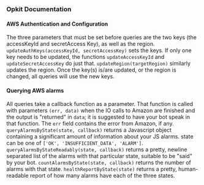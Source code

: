 ### Opkit Documentation


#### AWS Authentication and Configuration
The three parameters that must be set before queries are the two keys (the accessKeyId and secretAccess Key), as well as the region.
`updateAuthKeys(accessKeyId, secretAccessKey)` sets the keys. If only one key needs to be updated, the functions `updateAccessKeyId` and `updateSecretAccessKey` do just that.
`updateRegion(targetRegion)` similarly updates the region.
Once the key(s) is/are updated, or the region is changed, all queries will use the new keys.

#### Querying AWS alarms
All queries take a callback function as a parameter. That function is called with parameters `(err, data)` when the IO calls to Amazon are finished and the output is "returned" in `data`; it is suggested to have your bot speak in that function. The `err` field contains the error from Amazon, if any. 
`queryAlarmsByState(state, callback)` returns a Javascript object containing a significant amount of information about your JS alarms. state can be one of `['OK', 'INSUFFICIENT_DATA', 'ALARM']`.
`queryAlarmsByStateReadably(state, callback)` returns a pretty, newline separated list of the alarms with that particular state, suitable to be "said" by your bot.
`countAlarmsByState(state, callback)` returns the number of alarms with that state.
`healthReportByState(state)` returns a pretty, human-readable report of how many alarms have each of the three states.